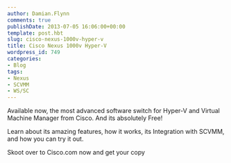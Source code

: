 ```yaml
---
author: Damian.Flynn
comments: true
publishDate: 2013-07-05 16:06:00+00:00
template: post.hbt
slug: cisco-nexus-1000v-hyper-v
title: Cisco Nexus 1000v Hyper-V
wordpress_id: 749
categories:
- Blog
tags:
- Nexus
- SCVMM
- WS/SC
---
```


Available now, the most advanced software switch for Hyper-V and Virtual Machine Manager from Cisco. And its absolutely Free!

Learn about its amazing features, how it works, its Integration with SCVMM, and how you can try it out.

Skoot over to Cisco.com now and get your copy
